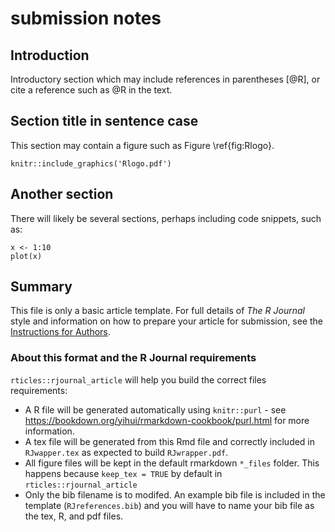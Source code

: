 # submission notes


## Introduction

Introductory section which may include references in parentheses
[@R], or cite a reference such as @R in the text.

## Section title in sentence case

This section may contain a figure such as Figure \ref{fig:Rlogo}.

```{r, Rlogo, echo=FALSE, fig.cap='The logo of R.', out.width='2in', fig.align='center', fig.pos='htbp'}
knitr::include_graphics('Rlogo.pdf')
```

## Another section

There will likely be several sections, perhaps including code snippets, such as:

```{r}
x <- 1:10
plot(x)
```

## Summary

This file is only a basic article template. For full details of _The R Journal_ style and information on how to prepare your article for submission, see the [Instructions for Authors](https://journal.r-project.org/share/author-guide.pdf).

### About this format and the R Journal requirements

`rticles::rjournal_article` will help you build the correct files requirements: 

* A R file will be generated automatically using `knitr::purl` - see
https://bookdown.org/yihui/rmarkdown-cookbook/purl.html for more information.
* A tex file will be generated from this Rmd file and correctly included in
`RJwapper.tex` as expected to build `RJwrapper.pdf`.
* All figure files will be kept in the default rmarkdown `*_files` folder. This
happens because `keep_tex = TRUE` by default in `rticles::rjournal_article`
* Only the bib filename is to modifed. An example bib file is included in the
template (`RJreferences.bib`) and you will have to name your bib file as the
tex, R, and pdf files.
